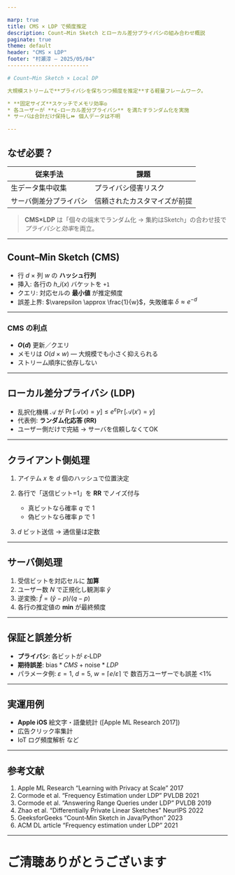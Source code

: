 ```yaml
---

marp: true
title: CMS × LDP で頻度推定
description: Count–Min Sketch とローカル差分プライバシの組み合わせ概説
paginate: true
theme: default
header: "CMS × LDP"
footer: "村瀬淳 — 2025/05/04"
--------------------------

# Count–Min Sketch × Local DP

大規模ストリームで**プライバシを保ちつつ頻度を推定**する軽量フレームワーク。

* **固定サイズ**スケッチでメモリ効率◎
* 各ユーザーが **ε‑ローカル差分プライバシ** を満たすランダム化を実施
* サーバは合計だけ保持し⏩ 個人データは不明

---
```


## なぜ必要？

| 従来手法        | 課題             |
| ----------- | -------------- |
| 生データ集中収集    | プライバシ侵害リスク     |
| サーバ側差分プライバシ | 信頼されたカスタマイズが前提 |

> **CMS×LDP** は「個々の端末でランダム化 → 集約はSketch」の合わせ技で
> *プライバシ*と*効率*を両立。

---

## Count–Min Sketch (CMS)

* 行 $d$ × 列 $w$ の **ハッシュ行列**
* 挿入: 各行の $h\_i(x)$ バケットを `+1`
* クエリ: 対応セルの **最小値** が推定頻度
* 誤差上界: $\varepsilon \approx \frac{1}{w}$，失敗確率 $\delta \approx e^{-d}$

---

### CMS の利点

* **$O(d)$** 更新／クエリ
* メモリは $O(d\times w)$ — 大規模でも小さく抑えられる
* ストリーム順序に依存しない

---

## ローカル差分プライバシ (LDP)

* 乱択化機構 $\mathcal A$ が
  $\Pr[\mathcal A(x)=y]\le e^{\varepsilon}\Pr[\mathcal A(x')=y]$
* 代表例: **ランダム化応答 (RR)**
* ユーザー側だけで完結 → サーバを信頼しなくてOK

---

## クライアント側処理

1. アイテム $x$ を $d$ 個のハッシュで位置決定
2. 各行で「送信ビット=1」を **RR** でノイズ付与

   * 真ビットなら確率 $q$ で 1
   * 偽ビットなら確率 $p$ で 1
3. $d$ ビット送信 → 通信量は定数

---

## サーバ側処理

1. 受信ビットを対応セルに **加算**
2. ユーザー数 $N$ で正規化し観測率 $\hat y$
3. 逆変換: $\hat f = (\hat y - p)/(q-p)$
4. 各行の推定値の **min** が最終頻度

---

## 保証と誤差分析

* **プライバシ**: 各ビットが $\varepsilon$‑LDP
* **期待誤差**:
  $\text{bias}*{CMS} + \text{noise}*{LDP}$
* パラメータ例:
  $\varepsilon=1,\ d=5,\ w=\lceil e/\varepsilon \rceil$ で
  数百万ユーザーでも誤差 <1%

---

## 実運用例

* **Apple iOS** 絵文字・語彙統計 (\[Apple ML Research 2017])
* 広告クリック率集計
* IoT ログ頻度解析 など

---

## 参考文献

1. Apple ML Research “Learning with Privacy at Scale” 2017
2. Cormode et al. “Frequency Estimation under LDP” PVLDB 2021
3. Cormode et al. “Answering Range Queries under LDP” PVLDB 2019
4. Zhao et al. “Differentially Private Linear Sketches” NeurIPS 2022
5. GeeksforGeeks “Count‑Min Sketch in Java/Python” 2023
6. ACM DL article “Frequency estimation under LDP” 2021

---

# ご清聴ありがとうございます
